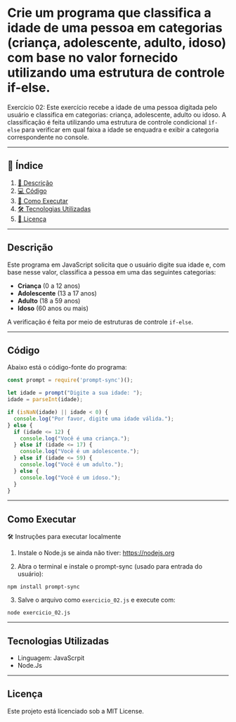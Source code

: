 # Crie um programa que classifica a idade de uma pessoa em categorias (criança, adolescente, adulto, idoso) com base no valor fornecido utilizando uma estrutura de controle if-else.

Exercício 02: Este exercício recebe a idade de uma pessoa digitada pelo usuário e classifica em categorias: criança, adolescente, adulto ou idoso.
A classificação é feita utilizando uma estrutura de controle condicional `ìf-else` para verificar em qual faixa a idade se enquadra e exibir a categoria correspondente no console. 

---

## 📑 Índice

1. [📖 Descrição](#descrição)  
2. [💻 Código](#código)  
3. [🚀 Como Executar](#como-executar)   
4. [🛠️ Tecnologias Utilizadas](#tecnologias-utilizadas)  
5. [📜 Licença](#licença)  

---

## Descrição

Este programa em JavaScript solicita que o usuário digite sua idade e, com base nesse valor, classifica a pessoa em uma das seguintes categorias:

- **Criança** (0 a 12 anos)
- **Adolescente** (13 a 17 anos)
- **Adulto** (18 a 59 anos)
- **Idoso** (60 anos ou mais)

A verificação é feita por meio de estruturas de controle `if-else`.

---

## Código

Abaixo está o código-fonte do programa:

```JavaScript
const prompt = require('prompt-sync')();

let idade = prompt("Digite a sua idade: ");
idade = parseInt(idade);

if (isNaN(idade) || idade < 0) {
  console.log("Por favor, digite uma idade válida.");
} else {
  if (idade <= 12) {
    console.log("Você é uma criança.");
  } else if (idade <= 17) {
    console.log("Você é um adolescente.");
  } else if (idade <= 59) {
    console.log("Você é um adulto.");
  } else {
    console.log("Você é um idoso.");
  }
}

```

---

## Como Executar

🛠️ Instruções para executar localmente

1. Instale o Node.js se ainda não tiver: https://nodejs.org

2. Abra o terminal e instale o prompt-sync (usado para entrada do usuário):

```
npm install prompt-sync
```

3. Salve o arquivo como `exercicio_02.js` e execute com:

```
node exercicio_02.js
```

---

## Tecnologias Utilizadas

- Linguagem: JavaScrpit
- Node.Js

---

## Licença

Este projeto está licenciado sob a MIT License.

